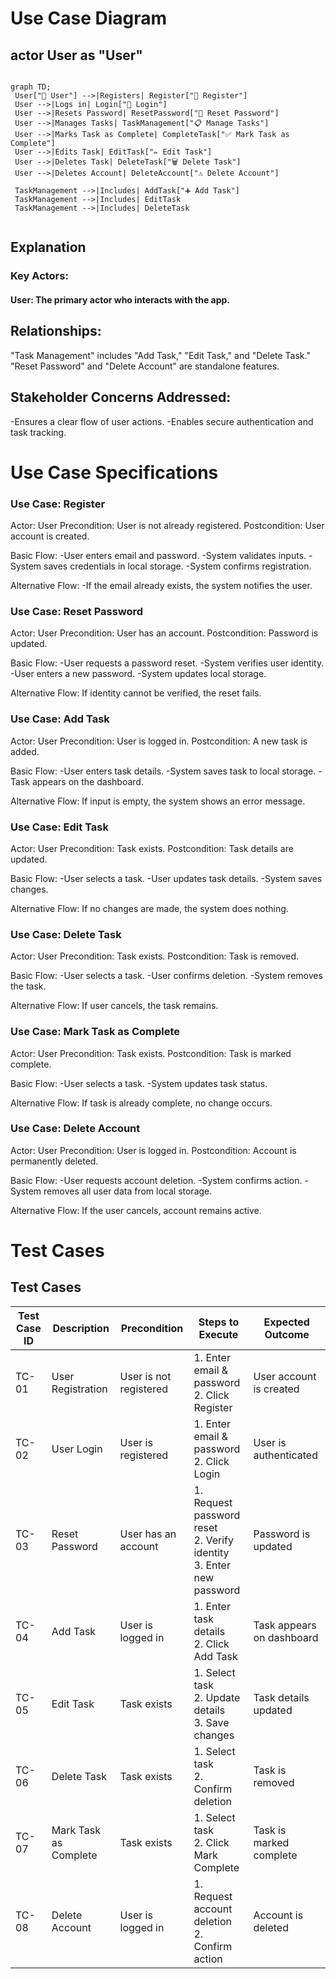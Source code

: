 # Use Case Diagram
## actor User as "User"

 ``` mermaid
 
graph TD;
  User["👤 User"] -->|Registers| Register["📝 Register"]
  User -->|Logs in| Login["🔑 Login"]
  User -->|Resets Password| ResetPassword["🔄 Reset Password"]
  User -->|Manages Tasks| TaskManagement["📋 Manage Tasks"]
  User -->|Marks Task as Complete| CompleteTask["✅ Mark Task as Complete"]
  User -->|Edits Task| EditTask["✏️ Edit Task"]
  User -->|Deletes Task| DeleteTask["🗑️ Delete Task"]
  User -->|Deletes Account| DeleteAccount["⚠️ Delete Account"]
  
  TaskManagement -->|Includes| AddTask["➕ Add Task"]
  TaskManagement -->|Includes| EditTask
  TaskManagement -->|Includes| DeleteTask


 ```

## Explanation

### Key Actors:
#### User: The primary actor who interacts with the app.

## Relationships:
"Task Management" includes "Add Task," "Edit Task," and "Delete Task."
"Reset Password" and "Delete Account" are standalone features.

## Stakeholder Concerns Addressed:
-Ensures a clear flow of user actions.
-Enables secure authentication and task tracking.

# Use Case Specifications

### Use Case: Register
Actor: User
Precondition: User is not already registered.
Postcondition: User account is created.

Basic Flow:
-User enters email and password.
-System validates inputs.
-System saves credentials in local storage.
-System confirms registration.

Alternative Flow: 
-If the email already exists, the system notifies the user.

### Use Case: Reset Password
Actor: User
Precondition: User has an account.
Postcondition: Password is updated.

Basic Flow:
-User requests a password reset.
-System verifies user identity.
-User enters a new password.
-System updates local storage.

Alternative Flow: If identity cannot be verified, the reset fails.

### Use Case: Add Task
Actor: User
Precondition: User is logged in.
Postcondition: A new task is added.

Basic Flow:
-User enters task details.
-System saves task to local storage.
-Task appears on the dashboard.

Alternative Flow: If input is empty, the system shows an error message.

### Use Case: Edit Task
Actor: User
Precondition: Task exists.
Postcondition: Task details are updated.

Basic Flow:
-User selects a task.
-User updates task details.
-System saves changes.

Alternative Flow: If no changes are made, the system does nothing.

### Use Case: Delete Task
Actor: User
Precondition: Task exists.
Postcondition: Task is removed.

Basic Flow:
-User selects a task.
-User confirms deletion.
-System removes the task.

Alternative Flow: If user cancels, the task remains.

### Use Case: Mark Task as Complete
Actor: User
Precondition: Task exists.
Postcondition: Task is marked complete.

Basic Flow:
-User selects a task.
-System updates task status.

Alternative Flow: If task is already complete, no change occurs.

### Use Case: Delete Account
Actor: User 
Precondition: User is logged in.
Postcondition: Account is permanently deleted.

Basic Flow:
-User requests account deletion.
-System confirms action.
-System removes all user data from local storage.

Alternative Flow: If the user cancels, account remains active.

# Test Cases

## Test Cases

| Test Case ID | Description                      | Precondition       | Steps to Execute                              | Expected Outcome         |
|-------------|----------------------------------|--------------------|----------------------------------------------|-------------------------|
| TC-01       | User Registration               | User is not registered | 1. Enter email & password <br> 2. Click Register | User account is created |
| TC-02       | User Login                      | User is registered | 1. Enter email & password <br> 2. Click Login | User is authenticated   |
| TC-03       | Reset Password                  | User has an account | 1. Request password reset <br> 2. Verify identity <br> 3. Enter new password | Password is updated     |
| TC-04       | Add Task                         | User is logged in  | 1. Enter task details <br> 2. Click Add Task | Task appears on dashboard |
| TC-05       | Edit Task                        | Task exists        | 1. Select task <br> 2. Update details <br> 3. Save changes | Task details updated |
| TC-06       | Delete Task                      | Task exists        | 1. Select task <br> 2. Confirm deletion | Task is removed |
| TC-07       | Mark Task as Complete            | Task exists        | 1. Select task <br> 2. Click Mark Complete | Task is marked complete |
| TC-08       | Delete Account                   | User is logged in  | 1. Request account deletion <br> 2. Confirm action | Account is deleted |

